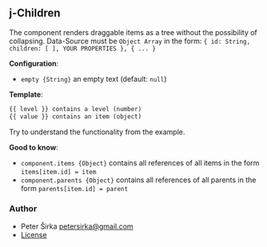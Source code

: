 ## j-Children

The component renders draggable items as a tree without the possibility of collapsing. Data-Source must be `Object Array` in the form: `{ id: String, children: [ ], YOUR PROPERTIES }, { ... }`

__Configuration__:

- `empty {String}` an empty text (default: `null`)

__Template__:

```html
{{ level }} contains a level (number)
{{ value }} contains an item (object)
```

Try to understand the functionality from the example.

__Good to know__:

- `component.items {Object}` contains all references of all items in the form `items[item.id] = item`
- `component.parents {Object}` contains all references of all parents in the form `parents[item.id] = parent`

### Author

- Peter Širka <petersirka@gmail.com>
- [License](https://www.totaljs.com/license/)
